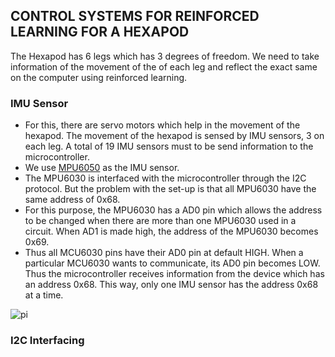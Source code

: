 ## CONTROL SYSTEMS FOR REINFORCED LEARNING FOR A HEXAPOD

The Hexapod has 6 legs which has 3 degrees of freedom. We need to take information of the movement of the of each leg and reflect the exact same on the computer using reinforced learning.

### IMU Sensor
* For this, there are servo motors which help in the movement of the hexapod. The movement of the hexapod is sensed by IMU sensors, 3 on each leg. A total of 19 IMU sensors must to be send information to the microcontroller. 
* We use [MPU6050](https://components101.com/sensors/mpu6050-module) as the IMU sensor.
* The MPU6030 is interfaced with the microcontroller through the I2C protocol. But the problem with the set-up is that all MPU6030 have the same address of 0x68. 
* For this purpose, the MPU6030 has a AD0 pin which allows the address to be changed when there are more than one MPU6030 used in a circuit. When AD1 is made high, the address of the MPU6030 becomes 0x69.
* Thus all MCU6030 pins have their AD0 pin at default HIGH. When a particular MCU6030 wants to communicate, its AD0 pin becomes LOW. Thus the microcontroller receives information from the device which has an address 0x68. This way, only one IMU sensor has the address 0x68 at a time.

![pi](https://components101.com/sites/default/files/component_pin/MPU6050-Pinout.png)

### I2C Interfacing


